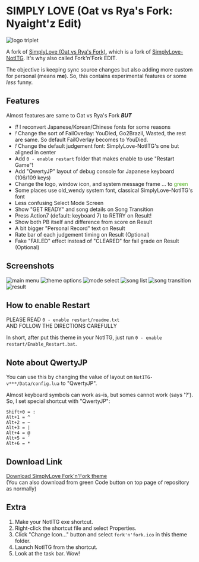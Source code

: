 # SIMPLY LOVE (Oat vs Rya's Fork: Nyaight'z Edit)

![logo triplet](https://raw.githubusercontent.com/NyaightHazard/simply-love-oat-fork/nyaightz-edit/logo.png "logo")

A fork of [SimplyLove (Oat vs Rya's Fork)](https://github.com/oatmealine/simply-love-oat-fork), which is a fork of [SimplyLove-NotITG](https://github.com/TaroNuke/Simply-Love-NotITG-ver.-).
It's why also called Fork'n'Fork EDIT.

The objective is keeping sync source changes but also adding more custom for personal (means **me**). 
So, this contains experimental features or some *less* funny.

## Features

Almost features are same to Oat vs Rya's Fork ***BUT***

- *!!* I reconvert Japanese/Korean/Chinese fonts for some reasons
- *!* Change the sort of FailOverlay: YouDied, Go2Brazil, Wasted, the rest are same. So default FailOverlay becomes to YouDied.
- *!* Change the default judgement font: SimplyLove-NotITG's one but aligned in center
- Add `0 - enable restart` folder that makes enable to use "Restart Game"!
- Add "QwertyJP" layout of debug console for Japanese keyboard (106/109 keys)
- Change the logo, window icon, and system message frame ... to <span style="color:#4CB219">green<span>
- Some places use old_wendy system font, classical SimplyLove-NotITG's font
- Less confusing Select Mode Screen
- Show "GET READY" and song details on Song Transition
- Press Action7 (default: keyboard 7) to RETRY on Result!
- Show both PB itself and difference from score on Result
- A bit bigger "Personal Record" text on Result
- Rate bar of each judgement timing on Result (Optional)
- Fake "FAILED" effect instead of "CLEARED" for fail grade on Result (Optional)

## Screenshots

![main menu](https://raw.githubusercontent.com/NyaightHazard/simply-love-oat-fork/nyaightz-edit/screenshot1.jpg "main menu")
![theme options](https://raw.githubusercontent.com/NyaightHazard/simply-love-oat-fork/nyaightz-edit/screenshot2.jpg "theme options")
![mode select](https://raw.githubusercontent.com/NyaightHazard/simply-love-oat-fork/nyaightz-edit/screenshot3.jpg "mode select")
![song list](https://raw.githubusercontent.com/NyaightHazard/simply-love-oat-fork/nyaightz-edit/screenshot4.jpg "song list")
![song transition](https://raw.githubusercontent.com/NyaightHazard/simply-love-oat-fork/nyaightz-edit/screenshot5.jpg "song transition")
![result](https://raw.githubusercontent.com/NyaightHazard/simply-love-oat-fork/nyaightz-edit/screenshot6.jpg "result")

## How to enable Restart

PLEASE READ `0 - enable restart/readme.txt`<br>
AND FOLLOW THE DIRECTIONS CAREFULLY

In short, after put this theme in your NotITG, just run `0 - enable restart/Enable_Restart.bat`.

## Note about QwertyJP

You can use this by changing the value of layout on `NotITG-v***/Data/config.lua` to "QwertyJP".

Almost keyboard symbols can work as-is, but somes cannot work (says '?').
So, I set special shortcut with "QwertyJP":
```
Shift+0 = :
Alt+1 = ^
Alt+2 = ~
Alt+3 = |
Alt+4 = @
Alt+5 = `
Alt+6 = *
```

## Download Link

[Download SimplyLove Fork'n'Fork theme](https://github.com/NyaightHazard/simply-love-oat-fork/archive/refs/heads/nyaightz-edit.zip)<br>
(You can also download from green Code button on top page of repository as normally)

## Extra

1. Make your NotITG exe shortcut.
2. Right-click the shortcut file and select Properties.
3. Click "Change Icon..." button and select `fork'n'fork.ico` in this theme folder.
4. Launch NotITG from the shortcut.
5. Look at the task bar. Wow!
